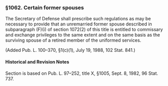 ### §1062. Certain former spouses ###

The Secretary of Defense shall prescribe such regulations as may be necessary to provide that an unremarried former spouse described in subparagraph (F)(i) of section 1072(2) of this title is entitled to commissary and exchange privileges to the same extent and on the same basis as the surviving spouse of a retired member of the uniformed services.

(Added Pub. L. 100–370, §1(c)(1), July 19, 1988, 102 Stat. 841.)

#### Historical and Revision Notes ####

Section is based on Pub. L. 97–252, title X, §1005, Sept. 8, 1982, 96 Stat. 737.